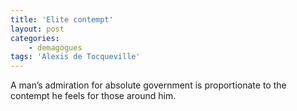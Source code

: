 ```yaml
---
title: 'Elite contempt'
layout: post
categories:
    - demagogues
tags: 'Alexis de Tocqueville'
---
```


A man’s admiration for absolute government is proportionate to the contempt he feels for those around him.